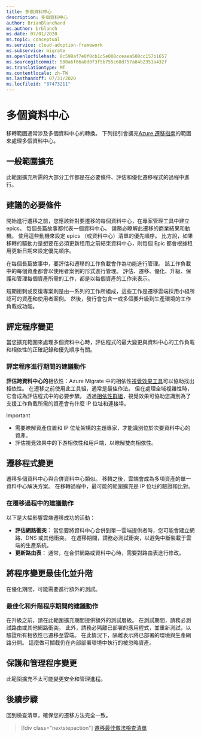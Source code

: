```yaml
---
title: 多個資料中心
description: 多個資料中心
author: BrianBlanchard
ms.author: brblanch
ms.date: 07/01/2020
ms.topic: conceptual
ms.service: cloud-adoption-framework
ms.subservice: migrate
ms.openlocfilehash: 8c598af7e0f0cb1c5e008cceaea508cc157b1657
ms.sourcegitcommit: 580a6f66a0d0f3f5b755c68d757a84b2351a432f
ms.translationtype: MT
ms.contentlocale: zh-TW
ms.lasthandoff: 07/31/2020
ms.locfileid: "87473211"
---
```

# <a name="multiple-datacenters"></a>多個資料中心

移轉範圍通常涉及多個資料中心的轉換。 下列指引會擴充[Azure 遷移指南](../azure-migration-guide/index.md)的範圍來處理多個資料中心。

## <a name="general-scope-expansion"></a>一般範圍擴充

此範圍擴充所需的大部分工作都是在必要條件、評估和優化遷移程式的過程中進行。

## <a name="suggested-prerequisites"></a>建議的必要條件

開始進行遷移之前，您應該針對要遷移的每個資料中心，在專案管理工具中建立 epics。 每個長篇故事都代表一個資料中心。 請務必瞭解此遷移的商業結果和動機。 使用這些動機來設定 epics （或資料中心）清單的優先順序。 比方說，如果移轉的驅動力是想要在必須更新租用之前結束資料中心，則每個 Epic 都會根據租用更新日期來設定優先順序。

在每個長篇故事中，要評估和遷移的工作負載會作為功能進行管理。 該工作負載中的每個資產都會以使用者案例的形式進行管理。 評估、遷移、優化、升級、保護和管理每個資產所需的工作，都是以每個資產的工作來表示。

短期衝刺或反復專案則是由一系列的工作所組成，這些工作是遷移雲端採用小組所認可的資產和使用者案例。 然後，發行會包含一或多個要升級到生產環境的工作負載或功能。

## <a name="assess-process-changes"></a>評定程序變更

當您擴充範圍來處理多個資料中心時，評估程式的最大變更與資料中心的工作負載和相依性的正確記錄和優先順序有關。

### <a name="suggested-action-during-the-assess-process"></a>評定程序進行期間的建議動作

**評估跨資料中心的**相依性：Azure Migrate 中的相依性[視覺效果工具](https://docs.microsoft.com/azure/migrate/concepts-dependency-visualization)可以協助找出相依性。 在遷移之前使用此工具組，通常是最佳作法。 但在處理全域複雜性時，它會成為評估程式中的必要步驟。 透過[相依性群組](https://docs.microsoft.com/azure/migrate/how-to-create-group-machine-dependencies)，視覺效果可協助您識別為了支援工作負載所需的資產會有什麼 IP 位址和連接埠。

> [!IMPORTANT]
>
> - 需要瞭解資產位置和 IP 位址架構的主題專家，才能識別位於次要資料中心的資產。
> - 評估視覺效果中的下游相依性和用戶端，以瞭解雙向相依性。


## <a name="migration-process-changes"></a>遷移程式變更

遷移多個資料中心與合併資料中心類似。 移轉之後，雲端會成為多項資產的單一資料中心解決方案。 在移轉過程中，最可能的範圍擴充是 IP 位址的驗證和比對。

### <a name="suggested-action-during-the-migration-process"></a>在遷移過程中的建議動作

以下是大幅影響雲端遷移成功的活動：

- **評估網路衝突：** 當您要將資料中心合併到單一雲端提供者時，您可能會建立網路、DNS 或其他衝突。 在遷移期間，請務必測試衝突，以避免中斷裝載于雲端的生產系統。
- **更新路由表：** 通常，在合併網路或資料中心時，需要對路由表進行修改。

## <a name="optimize-and-promote-process-changes"></a>將程序變更最佳化並升階

在優化期間，可能需要進行額外的測試。

### <a name="suggested-action-during-the-optimize-and-promote-process"></a>最佳化和升階程序期間的建議動作

在升級之前，請在此範圍擴充期間提供額外的測試層級。 在測試期間，請務必測試路由或其他網路衝突。 此外，請務必隔離已部署的應用程式，並重新測試，以驗證所有相依性已遷移至雲端。 在此情況下，隔離表示將已部署的環境與生產網路分開。 這麼做可攔截仍在內部部署環境中執行的被忽略資產。

## <a name="secure-and-manage-process-changes"></a>保護和管理程序變更

此範圍擴充不太可能變更安全和管理進程。

## <a name="next-steps"></a>後續步驟

回到檢查清單，確保您的遷移方法完全一致。

> [!div class="nextstepaction"]
> [遷移最佳做法檢查清單](./index.md)
